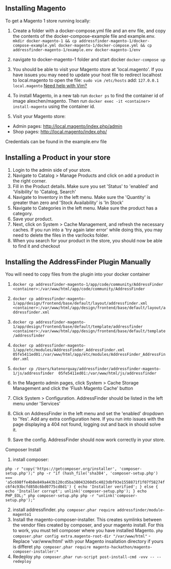 ## Installing Magento

To get a Magento 1 store running locally:

1. Create a folder with a docker-compose.yml file and an env file, and copy the contents of the docker-compose-example file and example.env.
`mkdir docker-magento-1 && cp addressfinder-magento-1/docker-compose-example.yml docker-magento-1/docker-compose.yml && cp addressfinder-magento-1/example.env docker-magento-1/env`

2. navigate to docker-magento-1 folder and start docker
`docker-compose up`

3. You should be able to visit your Magento store at 'local.magento'. If you have issues you may need to update your host file to redirect localhost to local.magento
   to open the file: `sudo vim /etc/hosts`
   add: `127.0.0.1 local.magento`
   [Need help with Vim?](https://sites.google.com/a/abletech.co.nz/wiki/technology-tips/beginners-guide-to-vim)

4. To install Magento, in a new tab run `docker ps` to find the container id of image alexchen/magento. Then run `docker exec -it <container> install-magento` using the container id.

5. Visit your Magento store:
  * Admin pages: http://local.magento/index.php/admin
  * Shop pages: http://local.magento/index.php/

  Credentials can be found in the example.env file

## Installing a Product in your store

1. Login to the admin side of your store.
2. Navigate to Catalog > Manage Products and click on add a product in the right corner.
3. Fill in the Product details. Make sure you set 'Status' to 'enabled' and 'Visibility' to 'Catalog, Search'
4. Navigate to Inventory in the left menu. Make sure the 'Quantity' is greater than zero and 'Stock Availability' is 'In Stock'
5. Navigate to Categories in the left menu. Make sure the product has a category.
6. Save your product.
7. Next, click on System > Cache Management, and refresh the necessary caches. If you run into a 'try again later error' while doing this, you may need to delete the files in the var/locks folder.
8. When you search for your product in the store, you should now be able to find it and checkout

## Installing the AddressFinder Plugin Manually

<!-- TO DO: The plugin can also be installed via composer, but I wasn't able to get this working. These instructions also need to be added.  -->

You will need to copy files from the plugin into your docker container

1. `docker cp addressfinder-magento-1/app/code/community/AddressFinder  <container>:/var/www/html/app/code/community/AddressFinder`
2. `docker cp addressfinder-magento-1/app/design/frontend/base/default/layout/addressfinder.xml  <container>:/var/www/html/app/design/frontend/base/default/layout/addressfinder.xml`
3. `docker cp addressfinder-magento-1/app/design/frontend/base/default/template/addressfinder  <container>:/var/www/html/app/design/frontend/base/default/template/addressfinder`
4. `docker cp addressfinder-magento-1/app/etc/modules/AddressFinder_AddressFinder.xml  05fe5411ed01:/var/www/html/app/etc/modules/AddressFinder_AddressFinder.xml`
5. `docker cp /Users/katenorquay/addressfinder/addressfinder-magento-1/js/addressfinder  05fe5411ed01:/var/www/html/js/addressfinder`

6. In the Magento admin pages, click System > Cache Storage Management and click the 'Flush Magento Cache' button
7. Click System > Configuration. AddressFinder should be listed in the left menu under 'Services'
8. Click on AddressFinder in the left menu and set the 'enabled' dropdown to 'Yes'. Add any extra configuration here. If you run into issues with the page displaying a 404 not found, logging out and back in should solve it.
9. Save the config. AddressFinder should now work correctly in your store. 


Composer Install
1. install composer:

`php -r "copy('https://getcomposer.org/installer', 'composer-setup.php');"
php -r "if (hash_file('sha384', 'composer-setup.php') === 'a5c698ffe4b8e849a443b120cd5ba38043260d5c4023dbf93e1558871f1f07f58274fc6f4c93bcfd858c6bd0775cd8d1') { echo 'Installer verified'; } else { echo 'Installer corrupt'; unlink('composer-setup.php'); } echo PHP_EOL;"
php composer-setup.php
php -r "unlink('composer-setup.php');"`

2. install addressfinder. `php composer.phar require addressfinder/module-magento1`
3. Install the magento-composer-installer. This creates symlinks between the vendor files created by composer, and your magento install. For this to work, you must tell composer where you have installed Magento.
`php composer.phar config extra.magento-root-dir "/var/www/html"` - Replace 'var/www/html' with your Magento insallation directory if yours is differet
`php composer.phar require magento-hackathon/magento-composer-installer:*`
4. Redeploy `php composer.phar run-script post-install-cmd -vvv -- --redeploy`
